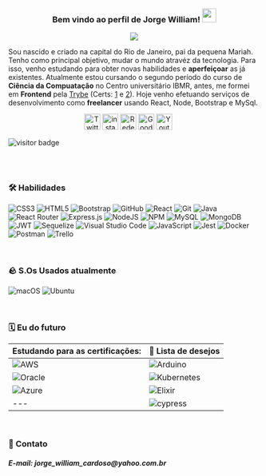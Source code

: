 <h3 align="center">
  Bem vindo ao perfil de Jorge William!
  <img src="https://media.giphy.com/media/hvRJCLFzcasrR4ia7z/giphy.gif" width="28">
</h3>


<p align="center">
  <a href="https://github.com/DenverCoder1/readme-typing-svg"><img src="https://readme-typing-svg.demolab.com?font=Fira+Code&size=36&pause=1000&color=387DF7FF&center=true&vCenter=true&width=800&height=120&lines=Backend+Developer+🐣;Estudante+de++Ci%C3%AAncia+da+Computa%C3%A7%C3%A3o+🔬;Sempre+aprendendo+algo+novo+🤓;"></a>
</p>


Sou nascido e criado na capital do Rio de Janeiro, pai da pequena Mariah. Tenho como principal objetivo, mudar o mundo atravéz da tecnologia. Para isso, venho estudando para obter novas habilidades e __aperfeiçoar__ as já existentes. Atualmente estou cursando o segundo período do curso de __Ciência da Compuatação__ no Centro universitário IBMR, antes, me formei em __Frontend__ pela <a href="https://www.betrybe.com/">Trybe</a> (Certs: <a href="https://www.credential.net/2d84756b-b43d-4183-b471-c55987c15216">1</a> e <a href="https://www.credential.net/5baf8b44-0580-48bc-a529-b951ed9a340d">2</a>). Hoje venho efetuando serviços de desenvolvimento como __freelancer__ usando React, Node, Bootstrap e MySql.

 <!--  <a href="https://www.youtube.com/c/DevProTips"><img width="32px" alt="Youtube" title="Youtube" src="https://i.imgur.com/qiXu7b2.png"/></a>
  &#8287;&#8287;&#8287;&#8287;&#8287;-->
 <!--   <a href="https://dev.to/denvercoder1"><img width="32px" alt="Dev.to" title="DenverCoder1 Dev.to" src="https://i.imgur.com/mVm29vK.png"></a>
  &#8287;&#8287;&#8287;&#8287;&#8287; -->
<!--   <a href="https://ko-fi.com/jlawrence"><img width="32px" alt="Ko-fi" title="Buy me a coffee" src="https://i.imgur.com/PpLeD3K.png"/></a>
  &#8287;&#8287;&#8287;&#8287;&#8287; -->
<!--   <a href="http://eyl327.mywebcommunity.org/promos/"><img width="32px" alt="Free Stuff" title="Free gifts for you" src="https://i.imgur.com/0uVwkoZ.png"/></a> -->

<p align="center">  
 <a href="https://twitter.com/Jorge_Willi4m"><img width="32px" alt="Twitter" title="Twitter"  src="https://camo.githubusercontent.com/35b0b8bfbd8840f35607fb56ad0a139047fd5d6e09ceb060c5c6f0a5abd1044c/68747470733a2f2f6564656e742e6769746875622e696f2f537570657254696e7949636f6e732f696d616765732f7376672f747769747465722e737667"/></a>
 <a href="https://www.instagram.com/j0rgewilliam/"><img width=32px" alt="instagram icon" title="Instagram"    src="https://camo.githubusercontent.com/c9dacf0f25a1489fdbc6c0d2b41cda58b77fa210a13a886d6f99e027adfbd358/68747470733a2f2f6564656e742e6769746875622e696f2f537570657254696e7949636f6e732f696d616765732f7376672f696e7374616772616d2e737667"/></a>
  <a href="https://www.linkedin.com/in/jorge-william-furtado/"><img width="32px" alt="Rede social corporativa" src="https://camo.githubusercontent.com/c8a9c5b414cd812ad6a97a46c29af67239ddaeae08c41724ff7d945fb4c047e5/68747470733a2f2f6564656e742e6769746875622e696f2f537570657254696e7949636f6e732f696d616765732f7376672f6c696e6b6564696e2e737667"/></a>
 <a href="https://www.goodreads.com/user/show/117912256-jorge-furtado" title="Goodreads Rede social de leitores"><img width="32px" alt="Goodreads" src="https://camo.githubusercontent.com/5590af9ceea85659676b7434ca55cd3932b2280a884938cf89762d3f81af27b3/68747470733a2f2f6564656e742e6769746875622e696f2f537570657254696e7949636f6e732f696d616765732f7376672f676f6f6472656164732e737667"/></a>
  <a href="https://wa.me/5521964257228?text=Olá,%20assim%20que%20puder%20retornarei%20o%20contato."><img width="32px" alt="Youtube" title="Whatsapp" src="https://camo.githubusercontent.com/945d32cdd8d51fe844ca8b2976914ae8786586607aee1cba24d7318e24b30411/68747470733a2f2f6564656e742e6769746875622e696f2f537570657254696e7949636f6e732f696d616765732f7376672f77686174736170702e737667"/></a>
  &#8287;&#8287;&#8287;&#8287;&#8287;
</p>


![visitor badge](https://visitor-badge.glitch.me/badge?page_id=jorge-william.visitor-badge)

<br />
<br />

### 🛠 Habilidades

![CSS3](https://img.shields.io/badge/css3-%231572B6.svg?style=for-the-badge&logo=css3&logoColor=white) ![HTML5](https://img.shields.io/badge/html5-%23E34F26.svg?style=for-the-badge&logo=html5&logoColor=white) ![Bootstrap](https://img.shields.io/badge/bootstrap-%23563D7C.svg?style=for-the-badge&logo=bootstrap&logoColor=white) ![GitHub](https://img.shields.io/badge/github-%23121011.svg?style=for-the-badge&logo=github&logoColor=white)  ![React](https://img.shields.io/badge/react-%2320232a.svg?style=for-the-badge&logo=react&logoColor=%2361DAFB) ![Git](https://img.shields.io/badge/git-%23F05033.svg?style=for-the-badge&logo=git&logoColor=white) ![Java](https://img.shields.io/badge/java-%23ED8B00.svg?style=for-the-badge&logo=java&logoColor=white) ![React Router](https://img.shields.io/badge/React_Router-CA4245?style=for-the-badge&logo=react-router&logoColor=white)  ![Express.js](https://img.shields.io/badge/express.js-%23404d59.svg?style=for-the-badge&logo=express&logoColor=%2361DAFB) ![NodeJS](https://img.shields.io/badge/node.js-6DA55F?style=for-the-badge&logo=node.js&logoColor=white) 
 ![NPM](https://img.shields.io/badge/NPM-%23000000.svg?style=for-the-badge&logo=npm&logoColor=white) ![MySQL](https://img.shields.io/badge/mysql-%2300f.svg?style=for-the-badge&logo=mysql&logoColor=white) ![MongoDB](https://img.shields.io/badge/MongoDB-%234ea94b.svg?style=for-the-badge&logo=mongodb&logoColor=white) ![JWT](https://img.shields.io/badge/JWT-black?style=for-the-badge&logo=JSON%20web%20tokens) ![Sequelize](https://img.shields.io/badge/Sequelize-52B0E7?style=for-the-badge&logo=Sequelize&logoColor=white) ![Visual Studio Code](https://img.shields.io/badge/Visual%20Studio%20Code-0078d7.svg?style=for-the-badge&logo=visual-studio-code&logoColor=white) ![JavaScript](https://img.shields.io/badge/javascript-%23323330.svg?style=for-the-badge&logo=javascript&logoColor=%23F7DF1E) ![Jest](https://img.shields.io/badge/-jest-%23C21325?style=for-the-badge&logo=jest&logoColor=white)	![Docker](https://img.shields.io/badge/docker-%230db7ed.svg?style=for-the-badge&logo=docker&logoColor=white) ![Postman](https://img.shields.io/badge/Postman-FF6C37?style=for-the-badge&logo=postman&logoColor=white) ![Trello](https://img.shields.io/badge/Trello-%23026AA7.svg?style=for-the-badge&logo=Trello&logoColor=white)

<br />

### 🪨  S.Os Usados atualmente 

![macOS](https://img.shields.io/badge/mac%20os-000000?style=for-the-badge&logo=macos&logoColor=F0F0F0) ![Ubuntu](https://img.shields.io/badge/Ubuntu-E95420?style=for-the-badge&logo=ubuntu&logoColor=white)

<br />


### 🗓 Eu do futuro


Estudando para as certificações:  | 🛒 Lista de desejos 
--------- | ----------
![AWS](https://img.shields.io/badge/AWS-%23FF9900.svg?style=for-the-badge&logo=amazon-aws&logoColor=white)  |![Arduino](https://img.shields.io/badge/-Arduino-00979D?style=for-the-badge&logo=Arduino&logoColor=white)
![Oracle](https://img.shields.io/badge/Oracle-F80000?style=for-the-badge&logo=oracle&logoColor=white) | ![Kubernetes](https://img.shields.io/badge/kubernetes-%23326ce5.svg?style=for-the-badge&logo=kubernetes&logoColor=white)
![Azure](https://img.shields.io/badge/azure-%230072C6.svg?style=for-the-badge&logo=microsoftazure&logoColor=white) 	| ![Elixir](https://img.shields.io/badge/elixir-%234B275F.svg?style=for-the-badge&logo=elixir&logoColor=white)
--- | ![cypress](https://img.shields.io/badge/-cypress-%23E5E5E5?style=for-the-badge&logo=cypress&logoColor=058a5e)
 
<br />



### 💬 Contato
  

<p align="center">
  <h5>
   E-mail:
   jorge_william_cardoso@yahoo.com.br
  </h5>
</p>

